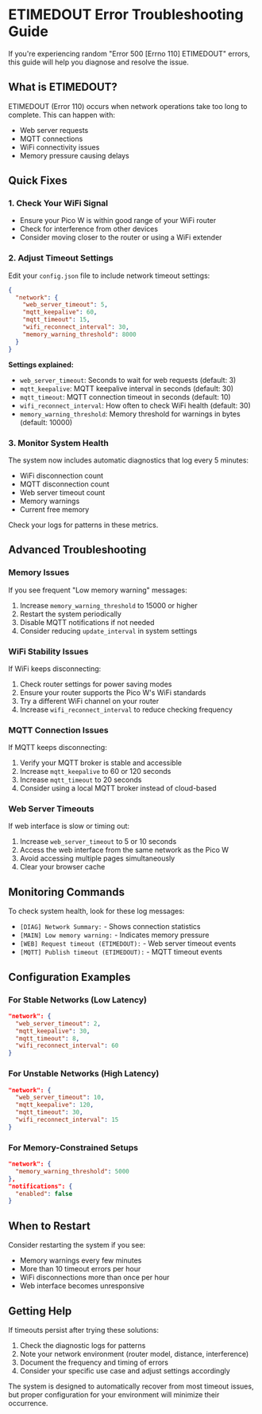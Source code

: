 # ETIMEDOUT Error Troubleshooting Guide

If you're experiencing random "Error 500 [Errno 110] ETIMEDOUT" errors, this guide will help you diagnose and resolve the issue.

## What is ETIMEDOUT?

ETIMEDOUT (Error 110) occurs when network operations take too long to complete. This can happen with:
- Web server requests
- MQTT connections
- WiFi connectivity issues
- Memory pressure causing delays

## Quick Fixes

### 1. Check Your WiFi Signal
- Ensure your Pico W is within good range of your WiFi router
- Check for interference from other devices
- Consider moving closer to the router or using a WiFi extender

### 2. Adjust Timeout Settings
Edit your `config.json` file to include network timeout settings:

```json
{
  "network": {
    "web_server_timeout": 5,
    "mqtt_keepalive": 60,
    "mqtt_timeout": 15,
    "wifi_reconnect_interval": 30,
    "memory_warning_threshold": 8000
  }
}
```

**Settings explained:**
- `web_server_timeout`: Seconds to wait for web requests (default: 3)
- `mqtt_keepalive`: MQTT keepalive interval in seconds (default: 30)
- `mqtt_timeout`: MQTT connection timeout in seconds (default: 10)
- `wifi_reconnect_interval`: How often to check WiFi health (default: 30)
- `memory_warning_threshold`: Memory threshold for warnings in bytes (default: 10000)

### 3. Monitor System Health
The system now includes automatic diagnostics that log every 5 minutes:
- WiFi disconnection count
- MQTT disconnection count
- Web server timeout count
- Memory warnings
- Current free memory

Check your logs for patterns in these metrics.

## Advanced Troubleshooting

### Memory Issues
If you see frequent "Low memory warning" messages:
1. Increase `memory_warning_threshold` to 15000 or higher
2. Restart the system periodically
3. Disable MQTT notifications if not needed
4. Consider reducing `update_interval` in system settings

### WiFi Stability Issues
If WiFi keeps disconnecting:
1. Check router settings for power saving modes
2. Ensure your router supports the Pico W's WiFi standards
3. Try a different WiFi channel on your router
4. Increase `wifi_reconnect_interval` to reduce checking frequency

### MQTT Connection Issues
If MQTT keeps disconnecting:
1. Verify your MQTT broker is stable and accessible
2. Increase `mqtt_keepalive` to 60 or 120 seconds
3. Increase `mqtt_timeout` to 20 seconds
4. Consider using a local MQTT broker instead of cloud-based

### Web Server Timeouts
If web interface is slow or timing out:
1. Increase `web_server_timeout` to 5 or 10 seconds
2. Access the web interface from the same network as the Pico W
3. Avoid accessing multiple pages simultaneously
4. Clear your browser cache

## Monitoring Commands

To check system health, look for these log messages:
- `[DIAG] Network Summary:` - Shows connection statistics
- `[MAIN] Low memory warning:` - Indicates memory pressure
- `[WEB] Request timeout (ETIMEDOUT):` - Web server timeout events
- `[MQTT] Publish timeout (ETIMEDOUT):` - MQTT timeout events

## Configuration Examples

### For Stable Networks (Low Latency)
```json
"network": {
  "web_server_timeout": 2,
  "mqtt_keepalive": 30,
  "mqtt_timeout": 8,
  "wifi_reconnect_interval": 60
}
```

### For Unstable Networks (High Latency)
```json
"network": {
  "web_server_timeout": 10,
  "mqtt_keepalive": 120,
  "mqtt_timeout": 30,
  "wifi_reconnect_interval": 15
}
```

### For Memory-Constrained Setups
```json
"network": {
  "memory_warning_threshold": 5000
},
"notifications": {
  "enabled": false
}
```

## When to Restart

Consider restarting the system if you see:
- Memory warnings every few minutes
- More than 10 timeout errors per hour
- WiFi disconnections more than once per hour
- Web interface becomes unresponsive

## Getting Help

If timeouts persist after trying these solutions:
1. Check the diagnostic logs for patterns
2. Note your network environment (router model, distance, interference)
3. Document the frequency and timing of errors
4. Consider your specific use case and adjust settings accordingly

The system is designed to automatically recover from most timeout issues, but proper configuration for your environment will minimize their occurrence.